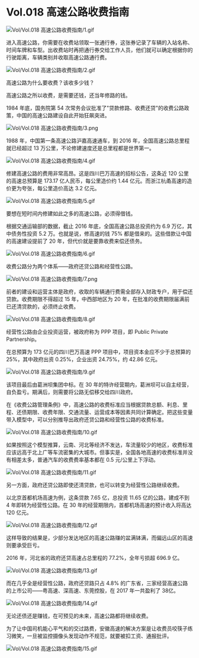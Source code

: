 # Vol.018 高速公路收费指南

![Vol/Vol.018 高速公路收费指南/1.gif](https://file.hsyhx.top/iPaperClipICU/web/assets/image/文字稿/Vol/Vol.018%20高速公路收费指南/1.gif?imageMogr2/format/avif)

进入高速公路，你需要在收费站领取一张通行券，这张券记录了车辆的入站名称、时间车牌和车型。出收费站时再把通行券交给工作人员，他们就可以确定根据你的行驶距离，车辆类别并收取高速公路通行费。

![Vol/Vol.018 高速公路收费指南/2.gif](https://file.hsyhx.top/iPaperClipICU/web/assets/image/文字稿/Vol/Vol.018%20高速公路收费指南/2.gif?imageMogr2/format/avif)

高速公路为什么要收费？该收多少钱？

高速公路之所以收费，是需要还钱，还当年修路的钱。

1984 年底，国务院第 54 次常务会议批准了"贷款修路、收费还贷"的收费公路政策，中国的高速公路建设自此开始狂飙突进。

![Vol/Vol.018 高速公路收费指南/3.png](https://file.hsyhx.top/iPaperClipICU/web/assets/image/文字稿/Vol/Vol.018%20高速公路收费指南/3.png?imageMogr2/format/avif)

1988 年，中国第一条高速公路沪嘉高速通车，到 2016 年，全国高速公路总里程就已经超过 13 万公里，不论修建速度还是总里程都是世界第一。

![Vol/Vol.018 高速公路收费指南/4.gif](https://file.hsyhx.top/iPaperClipICU/web/assets/image/文字稿/Vol/Vol.018%20高速公路收费指南/4.gif?imageMogr2/format/avif)

修建高速公路的费用非常高昂。这是四川巴万高速的招标公告，这条近 120 公里的高速总预算是 173.17 亿人民币，每公里造价约 1.44 亿元。而浙江杭甬高速的造价更为夸张，每公里造价高达 3.2 亿元。

![Vol/Vol.018 高速公路收费指南/5.gif](https://file.hsyhx.top/iPaperClipICU/web/assets/image/文字稿/Vol/Vol.018%20高速公路收费指南/5.gif?imageMogr2/format/avif)

要想在短时间内修建如此之多的高速公路，必须得借钱。

根据交通运输部的数据，截止 2016 年底，全国高速公路总投资约为 6.9 万亿，其中债务性投资 5.2 万。也就是说，修高速的钱 75% 都是借来的。这些借款让中国的高速建设提前了 20 年，但代价就是要靠收费来偿还债务。

![Vol/Vol.018 高速公路收费指南/6.gif](https://file.hsyhx.top/iPaperClipICU/web/assets/image/文字稿/Vol/Vol.018%20高速公路收费指南/6.gif?imageMogr2/format/avif)

收费公路分为两个体系——政府还贷公路和经营性公路。

![Vol/Vol.018 高速公路收费指南/7.png](https://file.hsyhx.top/iPaperClipICU/web/assets/image/文字稿/Vol/Vol.018%20高速公路收费指南/7.png?imageMogr2/format/avif)

前者的建设和运营主体是政府，收取的车辆通行费需全部存入财政专户，用于偿还贷款。收费期限不得超过 15 年，中西部地区为 20 年，在批准的收费期限届满前已还清贷款的，必须终止收费。

![Vol/Vol.018 高速公路收费指南/8.gif](https://file.hsyhx.top/iPaperClipICU/web/assets/image/文字稿/Vol/Vol.018%20高速公路收费指南/8.gif?imageMogr2/format/avif)

经营性公路由企业投资运营，被政府称为 PPP 项目，即 Public Private Partnership。

在总预算为 173 亿元的四川巴万高速 PPP 项目中，项目资本金应不少于总预算的 25%，其中政府出资 0.25%，企业出资 24.75%，约 42.86 亿元。

![Vol/Vol.018 高速公路收费指南/9.gif](https://file.hsyhx.top/iPaperClipICU/web/assets/image/文字稿/Vol/Vol.018%20高速公路收费指南/9.gif?imageMogr2/format/avif)

该项目最后由葛洲坝集团中标。在 30 年的特许经营期内，葛洲坝可以自主经营，自负盈亏。期满后，则需要将公路无偿移交给四川政府。

在《收费公路管理条例》中，高速公路的收费标准应当根据贷款总额、利息、里程、还债期限、收费年限、交通流量、运营成本等因素共同计算确定。把这些变量带入模型中，可以分别推导出政府还贷公路和经营性公路的收费标准。

![Vol/Vol.018 高速公路收费指南/10.gif](https://file.hsyhx.top/iPaperClipICU/web/assets/image/文字稿/Vol/Vol.018%20高速公路收费指南/10.gif?imageMogr2/format/avif)

如果按照这个模型推算，云南、河北等经济不发达，车流量较少的地区，收费标准应该远高于北上广等车流密集的大城市。但事实是，全国各地高速的收费标准并没有相差太多，普通汽车的收费费率基本都在 0.5 元/公里上下浮动。

![Vol/Vol.018 高速公路收费指南/11.gif](https://file.hsyhx.top/iPaperClipICU/web/assets/image/文字稿/Vol/Vol.018%20高速公路收费指南/11.gif?imageMogr2/format/avif)

另一方面，政府还贷公路即使还清贷款，也可以转变为经营性公路继续收费。

以北京首都机场高速为例，这条贷款 7.65 亿，总投资 11.65 亿的公路，建成不到 4 年即转为经营性公路。在 30 年的经营期限内，首都机场高速的预计收入将高达 120 亿元。

![Vol/Vol.018 高速公路收费指南/12.gif](https://file.hsyhx.top/iPaperClipICU/web/assets/image/文字稿/Vol/Vol.018%20高速公路收费指南/12.gif?imageMogr2/format/avif)

这样导致的结果是，少部分发达地区的高速公路赚的盆满钵满，而偏远山区的高速则要承受巨亏。

2016 年，河北省的政府还贷高速占总里程的 77.2%，全年亏损超 696.9 亿。

![Vol/Vol.018 高速公路收费指南/13.gif](https://file.hsyhx.top/iPaperClipICU/web/assets/image/文字稿/Vol/Vol.018%20高速公路收费指南/13.gif?imageMogr2/format/avif)

而在几乎全是经营性公路，政府还贷路只占 4.8% 的广东省，三家经营高速公路的上市公司——粤高速、深高速、东莞控股，在 2017 年一共盈利了 38亿。

![Vol/Vol.018 高速公路收费指南/14.gif](https://file.hsyhx.top/iPaperClipICU/web/assets/image/文字稿/Vol/Vol.018%20高速公路收费指南/14.gif?imageMogr2/format/avif)

无论还债还是赚钱，在可预见的未来，高速公路都将继续收费。

为了让中国司机能心平气和的交过路费，安徽高速的解决方案是让收费员咬筷子练习微笑，一旦被监控摄像头发现动作不规范，就要被扣工资、通报批评。

![Vol/Vol.018 高速公路收费指南/15.gif](https://file.hsyhx.top/iPaperClipICU/web/assets/image/文字稿/Vol/Vol.018%20高速公路收费指南/15.gif?imageMogr2/format/avif)

